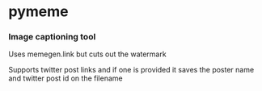 # pymeme

### Image captioning tool

Uses memegen.link but cuts out the watermark

Supports twitter post links and if one is provided it saves the poster name and twitter post id on the filename
